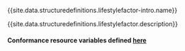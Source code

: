 {{site.data.structuredefinitions.lifestylefactor-intro.name}}

{{site.data.structuredefinitions.lifestylefactor.description}}

#### Conformance resource variables defined [here](http://wiki.hl7.org/index.php?title=IG_Publisher_Documentation#Jekyll)
